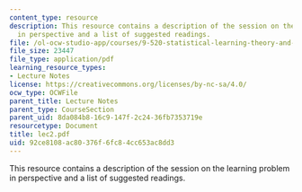 ```yaml
---
content_type: resource
description: This resource contains a description of the session on the learning problem
  in perspective and a list of suggested readings.
file: /ol-ocw-studio-app/courses/9-520-statistical-learning-theory-and-applications-spring-2006/92ce8108ac80376f6fc84cc653ac8dd3_lec2.pdf
file_size: 23447
file_type: application/pdf
learning_resource_types:
- Lecture Notes
license: https://creativecommons.org/licenses/by-nc-sa/4.0/
ocw_type: OCWFile
parent_title: Lecture Notes
parent_type: CourseSection
parent_uid: 8da084b8-16c9-147f-2c24-36fb7353719e
resourcetype: Document
title: lec2.pdf
uid: 92ce8108-ac80-376f-6fc8-4cc653ac8dd3
---
```

This resource contains a description of the session on the learning problem in perspective and a list of suggested readings.